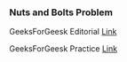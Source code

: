 ### Nuts and Bolts Problem

GeeksForGeesk Editorial [Link](https://www.geeksforgeeks.org/nuts-bolts-problem-lock-key-problem/)

GeeksForGeesk Practice [Link](https://practice.geeksforgeeks.org/problems/nuts-and-bolts-problem0431/1)